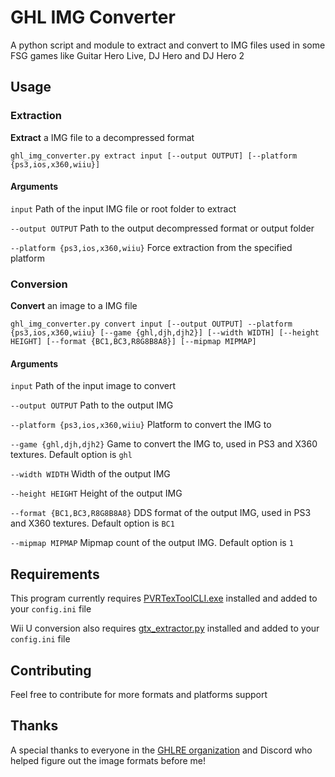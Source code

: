 # GHL IMG Converter
A python script and module to extract and convert to IMG files used in some FSG games like Guitar Hero Live, DJ Hero and DJ Hero 2

## Usage
### Extraction
**Extract** a IMG file to a decompressed format

```
ghl_img_converter.py extract input [--output OUTPUT] [--platform {ps3,ios,x360,wiiu}]
```

#### Arguments
`input` Path of the input IMG file or root folder to extract

`--output OUTPUT` Path to the output decompressed format or output folder

`--platform {ps3,ios,x360,wiiu}` Force extraction from the specified platform

### Conversion
**Convert** an image to a IMG file

```
ghl_img_converter.py convert input [--output OUTPUT] --platform {ps3,ios,x360,wiiu} [--game {ghl,djh,djh2}] [--width WIDTH] [--height HEIGHT] [--format {BC1,BC3,R8G8B8A8}] [--mipmap MIPMAP]
```

#### Arguments
`input` Path of the input image to convert

`--output OUTPUT` Path to the output IMG

`--platform {ps3,ios,x360,wiiu}` Platform to convert the IMG to

`--game {ghl,djh,djh2}` Game to convert the IMG to, used in PS3 and X360 textures. Default option is `ghl`

`--width WIDTH` Width of the output IMG

`--height HEIGHT` Height of the output IMG

`--format {BC1,BC3,R8G8B8A8}` DDS format of the output IMG, used in PS3 and X360 textures. Default option is `BC1`

`--mipmap MIPMAP` Mipmap count of the output IMG. Default option is `1`

## Requirements
This program currently requires [PVRTexToolCLI.exe](https://www.imgtec.com/developers/powervr-sdk-tools/pvrtextool/) installed and added to your `config.ini` file

Wii U conversion also requires [gtx_extractor.py](https://github.com/aboood40091/GTX-Extractor) installed and added to your `config.ini` file

## Contributing
Feel free to contribute for more formats and platforms support

## Thanks
A special thanks to everyone in the [GHLRE organization](https://github.com/ghlre) and Discord who helped figure out the image formats before me!